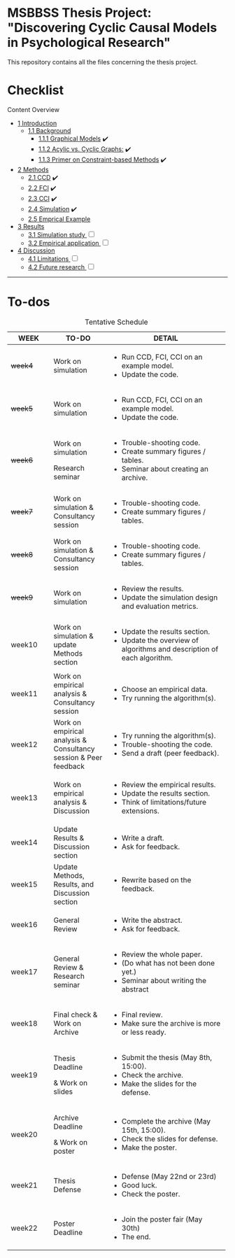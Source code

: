 # MSBBSS Thesis Project: "Discovering Cyclic Causal Models in Psychological Research"

This repository contains all the files concerning the thesis project.

Checklist
================

Content Overview
- <a href="#introduction" id="toc-introduction"><span
  class="toc-section-number">1</span> Introduction</a>
  - <a href="#background" id="toc-background"><span
    class="toc-section-number">1.1</span> Background</a>
    - <a href="#graphical-models" id="toc-graphical-models"><span
      class="toc-section-number">1.1.1</span> Graphical Models</a> :heavy_check_mark:
    - <a href="#acylic-vs.-cyclic-graphs" 
      id="toc-acylic-vs.-cyclic-graphs"><span
      class="toc-section-number">1.1.2</span> Acylic vs. Cyclic Graphs:</a> :heavy_check_mark:
    - <a href="#primer-on-constraint-based-methods"
      id="toc-primer-on-constraint-based-methods"><span
      class="toc-section-number">1.1.3</span> Primer on Constraint-based
      Methods</a> :heavy_check_mark:
- <a href="#methods" id="toc-methods"><span
  class="toc-section-number">2</span> Methods</a>
  - <a href="#ccd" id="toc-ccd"><span class="toc-section-number">2.1</span>
    CCD</a> :heavy_check_mark:
  - <a href="#fci" id="toc-fci"><span class="toc-section-number">2.2</span>
    FCI</a> :heavy_check_mark:
  - <a href="#cci" id="toc-cci"><span class="toc-section-number">2.3</span>
    CCI</a> :heavy_check_mark:
  - <a href="#simulation" id="toc-simulation"><span
    class="toc-section-number">2.4</span> Simulation</a> :heavy_check_mark:
  - <a href="#emprical-example" id="toc-emprical-example"><span
    class="toc-section-number">2.5</span> Emprical Example</a>
- <a href="#results" id="toc-results"><span
  class="toc-section-number">3</span> Results</a>
  - <a href="#simulation-study" id="toc-simulation-study"><span
    class="toc-section-number">3.1</span> Simulation study
    <input type="checkbox" name="simulation"/></a> 
  - <a href="#empirical-application" id="toc-empirical-application"><span
    class="toc-section-number">3.2</span> Empirical application
    <input type="checkbox" name="empirical"/></a>
- <a href="#discussion" id="toc-discussion"><span
  class="toc-section-number">4</span> Discussion</a>
  - <a href="#limitations" id="toc-limitations"><span
    class="toc-section-number">4.1</span> Limitations
    <input type="checkbox" name="limitations"/></a>
  - <a href="#future-research" id="toc-future-research"><span
    class="toc-section-number">4.2</span> Future research
    <input type="checkbox" name="future"/></a>

<hr>

# To-dos

<table style="width:99%;">
<caption>Tentative Schedule</caption>
<colgroup>
<col style="width: 19%" />
<col style="width: 25%" />
<col style="width: 53%" />
</colgroup>
<thead>
<tr class="header">
<th>WEEK</th>
<th>TO-DO</th>
<th>DETAIL</th>
</tr>
</thead>
<tbody>
<tr class="odd">
<td> <s>week4</s> </td>
<td>Work on simulation</td>
<td><ul>
<li>Run CCD, FCI, CCI on an example model.</li>
<li>Update the code.</li>
</ul></td>
</tr>
<tr class="even">
<td><s>week5</s></td>
<td>Work on simulation</td>
<td><ul>
<li>Run CCD, FCI, CCI on an example model.</li>
<li>Update the code.</li>
</ul></td>
</tr>
<tr class="odd">
<td><s>week6</s></td>
<td><p>Work on simulation</p>
<p>Research seminar</p></td>
<td><ul>
<li>Trouble-shooting code.</li>
<li>Create summary figures / tables.</li>
<li>Seminar about creating an archive.</li>
</ul></td>
</tr>
<tr class="even">
<td><s>week7</s></td>
<td>Work on simulation &amp; Consultancy session</td>
<td><ul>
<li>Trouble-shooting code.</li>
<li>Create summary figures / tables.</li>
</ul></td>
</tr>
<tr class="odd">
<td><s>week8</s></td>
<td>Work on simulation &amp; Consultancy session</td>
<td><ul>
<li>Trouble-shooting code.</li>
<li>Create summary figures / tables.</li>
</ul></td>
</tr>
<tr class="even">
<td><s>week9</s></td>
<td>Work on simulation</td>
<td><ul>
<li>Review the results.</li>
<li>Update the simulation design and evaluation metrics.</li>
</ul></td>
</tr>
<tr class="odd">
<td>week10</td>
<td>Work on simulation &amp; update Methods section</td>
<td><ul>
<li>Update the results section.</li>
<li>Update the overview of algorithms and description of each
algorithm.</li>
</ul></td>
</tr>
<tr class="even">
<td>week11</td>
<td>Work on empirical analysis &amp; Consultancy session</td>
<td><ul>
<li>Choose an empirical data.</li>
<li>Try running the algorithm(s).</li>
</ul></td>
</tr>
<tr class="odd">
<td>week12</td>
<td>Work on empirical analysis &amp; Consultancy session & Peer feedback</td>
<td><ul>
<li>Try running the algorithm(s).</li>
<li>Trouble-shooting the code.</li>
<li>Send a draft (peer feedback).</li>
</ul></td>
</tr>
<tr class="even">
<td>week13</td>
<td>Work on empirical analysis &amp; Discussion</td>
<td><ul>
<li>Review the empirical results.</li>
<li>Update the results section.</li>
<li>Think of limitations/future extensions.</li>
</ul></td>
</tr>
<tr class="odd">
<td>week14</td>
<td>Update Results &amp; Discussion section</td>
<td><ul>
<li>Write a draft.</li>
<li>Ask for feedback.</li>
</ul></td>
</tr>
<tr class="even">
<td>week15</td>
<td>Update Methods, Results, and Discussion section</td>
<td><ul>
<li>Rewrite based on the feedback.</li>
</ul></td>
</tr>
<tr class="odd">
<td>week16</td>
<td>General Review</td>
<td><ul>
<li>Write the abstract.</li>
<li>Ask for feedback.</li>
</ul></td>
</tr>
<tr class="even">
<td>week17</td>
<td>General Review &amp; Research seminar</td>
<td><ul>
<li>Review the whole paper.</li>
<li>(Do what has not been done yet.)</li>
<li>Seminar about writing the abstract</li>
</ul></td>
</tr>
<tr class="odd">
<td>week18</td>
<td>Final check &amp; Work on Archive</td>
<td><ul>
<li>Final review.</li>
<li>Make sure the archive is more or less ready.</li>
</ul></td>
</tr>
<tr class="even">
<td>week19</td>
<td><p class="r">
Thesis Deadline
</p>
<p>&amp; Work on slides</p></td>
<td><ul>
<li>Submit the thesis (May 8th, 15:00).</li>
<li>Check the archive.</li>
<li>Make the slides for the defense.</li>
</ul></td>
</tr>
<tr class="odd">
<td>week20</td>
<td><p class="r">
Archive Deadline
</p>
<p>&amp; Work on poster</p></td>
<td><ul>
<li>Complete the archive (May 15th, 15:00).</li>
<li>Check the slides for defense.</li>
<li>Make the poster.</li>
</ul></td>
</tr>
<tr class="even">
<td>week21</td>
<td><p class="r">
Thesis Defense
</p></td>
<td><ul>
<li>Defense (May 22nd or 23rd)</li>
<li>Good luck.</li>
<li>Check the poster.</li>
</ul></td>
</tr>
<tr class="odd">
<td>week22</td>
<td>Poster Deadline</td>
<td><ul>
<li>Join the poster fair (May 30th)</li>
<li>The end.</li>
</ul></td>
</tr>
</tbody>
</table>
